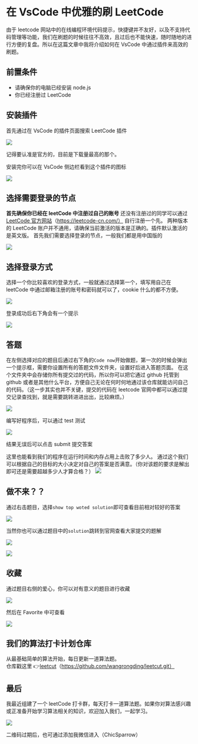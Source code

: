 # 在 VsCode 中优雅的刷 LeetCode

由于 leetcode 网站中的在线编程环境代码提示，快捷键并不友好，以及不支持代码管理等功能，我们在刷题的时候往往不高效，且过后也不能快速，随时随地的进行方便的复盘。所以在这篇文章中我将介绍如何在 VsCode 中通过插件来高效的刷题。

## 前置条件

- 请确保你的电脑已经安装 node.js
- 你已经注册过 LeetCode

## 安装插件

首先通过在 VsCode 的插件页面搜索 LeetCode 插件

![](https://gitee.com/wangrongding/image-house/raw/master/images/202112181843165.png)

记得要认准是官方的，目前是下载量最高的那个。

安装完你可以在 VsCode 侧边栏看到这个插件的图标

![](https://gitee.com/wangrongding/image-house/raw/master/images/202112181837551.png)

## 选择需要登录的节点

**首先确保你已经在 leetCode 中注册过自己的账号**
还没有注册过的同学可以通过 [LeetCode 官方网站](https://leetcode-cn.com/)（https://leetcode-cn.com/） 自行注册一个先。
两种版本的 LeetCode 账户并不通用，请确保当前激活的版本是正确的。插件默认激活的是英文版。
首先我们需要选择登录的节点，一般我们都是用中国版的

![](https://gitee.com/wangrongding/image-house/raw/master/images/202112181845645.png)

## 选择登录方式

选择一个你比较喜欢的登录方式，一般就通过选择第一个，填写用自己在 leetCode 中通过邮箱注册的账号和密码就可以了，cookie 什么的都不方便。

![](https://gitee.com/wangrongding/image-house/raw/master/images/202112181851198.png)

登录成功后右下角会有一个提示

![](https://gitee.com/wangrongding/image-house/raw/master/images/202112181858980.png)

## 答题

在左侧选择对应的题目后通过右下角的`Code now`开始做题，第一次的时候会弹出一个提示框，需要你设置所有的答题文件文件夹，设置好后进入答题页面。
在这个文件夹中会存储你所有提交过的代码，所以你可以把它通过 github 托管到 github 或者是其他什么平台，方便自己无论在何时何地通过该仓库就能访问自己的代码。（这一步其实也并不关键，提交的代码在 leetcode 官网中都可以通过提交记录查找到，就是需要跳转进进出出，比较麻烦。）

![](https://gitee.com/wangrongding/image-house/raw/master/images/202112181856179.png)

编写好程序后，可以通过 test 测试

![](https://gitee.com/wangrongding/image-house/raw/master/images/202112181921716.png)

结果无误后可以点击 submit 提交答案

这里也能看到我们的程序在运行时间和内存占用上击败了多少人。
通过这个我们可以根据自己的目标的大小决定对自己的答案是否满意。（你对该题的要求是解出即可还是需要超越多少人才算合格？）
![](https://gitee.com/wangrongding/image-house/raw/master/images/202112181935848.png)

## 做不来？？

通过右击题目，选择`show top woted solution`即可查看目前相对较好的答案

![](https://gitee.com/wangrongding/image-house/raw/master/images/202112182022931.png)

当然你也可以通过题目中的`solution`跳转到官网查看大家提交的题解

![](https://gitee.com/wangrongding/image-house/raw/master/images/202112182023772.png)

![](https://gitee.com/wangrongding/image-house/raw/master/images/202112182024634.png)

## 收藏

通过题目右侧的爱心，你可以对有意义的题目进行收藏

![](https://gitee.com/wangrongding/image-house/raw/master/images/202112181941493.png)

然后在 Favorite 中可查看

![](https://gitee.com/wangrongding/image-house/raw/master/images/202112181941129.png)

## 我们的算法打卡计划仓库

从最基础简单的算法开始，每日更新一道算法题。  
仓库戳这里 👉[leetcut](https://github.com/wangrongding/leetcut.git)（https://github.com/wangrongding/leetcut.git）

## 最后

我最近组建了一个 leetCode 打卡群，每天打卡一道算法题。如果你对算法感兴趣或正准备开始学习算法相关的知识，欢迎加入我们，一起学习。

![](https://gitee.com/wangrongding/image-house/raw/master/images/202112190132476.jpg)

二维码过期后，也可通过添加我微信进入（ChicSparrow）
